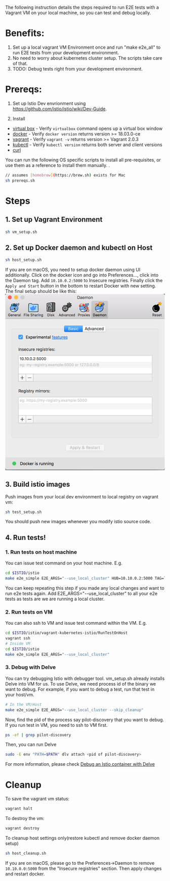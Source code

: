 The following instruction details the steps required to run E2E tests with a Vagrant VM on your local machine, so you can test and debug locally.

# Benefits:
1. Set up a local vagrant VM Environment once and run "make e2e_all" to run E2E tests from your development environment.
1. No need to worry about kubernetes cluster setup. The scripts take care of that.
1. TODO: Debug tests right from your development environment.

# Prereqs:
1. Set up Istio Dev envrionment using https://github.com/istio/istio/wiki/Dev-Guide.

1. Install
  * [virtual box](https://www.virtualbox.org/wiki/Downloads) - Verify `virtualbox` command opens up a virtual box window
  * [docker](https://docs.docker.com/) - Verify `docker version` returns version >= 18.03.0-ce
  * [vagrant](https://www.vagrantup.com/downloads.html) - Verify `vagrant -v` returns version >= Vagrant 2.0.3
  * [kubectl](https://kubernetes.io/docs/tasks/tools/install-kubectl) - Verify `kubectl version` returns both server and client versions
  * [curl](https://curl.haxx.se/)

You can run the following OS specific scripts to install all pre-requisites, or use them as a reference to install them manually. .

```bash
// assumes [homebrew](https://brew.sh) exists for Mac
sh prereqs.sh
```

# Steps
## 1. Set up Vagrant Environment
```bash
sh vm_setup.sh
```

## 2. Set up Docker daemon and kubectl on Host
```bash
sh host_setup.sh
```
If you are on macOS, you need to setup docker daemon using UI additionally.
Click on the docker icon and go into Preferences..., click into the Daemon tag.
Add `10.10.0.2:5000` to Insecure registries.
Finally click the `Apply and Start` button in the bottom to restart Docker with new setting.
The final setup should be like this:
![Docker Daemon on macOS](macos_docker_daemon.png)

## 3. Build istio images
Push images from your local dev environment to local registry on vagrant vm:
```bash
sh test_setup.sh
```
You should push new images whenever you modify istio source code.

## 4. Run tests!
### 1. Run tests on host machine
You can issue test command on your host machine.
E.g.
```bash
cd $ISTIO/istio
make e2e_simple E2E_ARGS="--use_local_cluster" HUB=10.10.0.2:5000 TAG=latest
```
You can keep repeating this step if you made any local changes and want to run e2e tests again.
Add E2E_ARGS="--use_local_cluster" to all your e2e tests as tests are we are running a local cluster.
### 2. Run tests on VM
You can also ssh to VM and issue test command within the VM.
E.g.
```bash
cd $ISTIO/istio/vagrant-kubernetes-istio/RunTestOnHost
vagrant ssh
# Inside VM
cd $ISTIO/istio
make e2e_simple E2E_ARGS="--use_local_cluster"
```

### 3. Debug with Delve
You can try debugging Istio with debugger tool. vm_setup.sh already installs Delve into VM for us. To use Delve, we need process id of the binary we want to debug.
For example, if you want to debug a test, run that test in your host/vm.
```bash
# In the VM/Host
make e2e_simple E2E_ARGS="--use_local_cluster --skip_cleanup"
```
Now, find the pid of the process say pilot-discovery that you want to debug. If you run test in VM, you need to ssh to VM first.
```bash
ps -ef | grep pilot-discovery
```
Then, you can run Delve
```bash
sudo -E env "PATH=$PATH" dlv attach <pid of pilot-discovery>
```
For more information, please check [Debug an Istio container with Delve](https://github.com/istio/istio/wiki/Dev-Guide#debug-an-istio-container-with-delve)

# Cleanup
To save the vagrant vm status:
```bash
vagrant halt
```

To destroy the vm:
```bash
vagrant destroy
``` 

To cleanup host settings only(restore kubectl and remove docker daemon setup)
```bash
sh host_cleanup.sh
```
If you are on macOS, please go to the Preferences->Daemon to remove `10.10.0.0:5000` from the "Insecure registries" section. Then apply changes and restart docker. 
